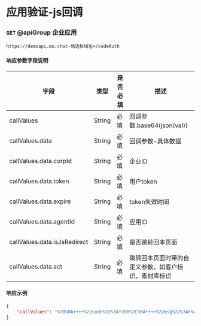 # 应用验证-js回调
### `GET`  @apiGroup 企业应用
```
https://demoapi.mo.chat-侧边栏域名+/codeAuth
```


#### 响应参数字段说明

| 字段  | 类型 | 是否必填 | 描述|
| ------------- | ------------- | ------------------ | ------------------ |
| callValues  | String  | 必填 | 回调参数.base64(json(val)) |
| callValues.data  | String  | 必填 | 回调参数-具体数据 |
| callValues.data.corpId  | String  | 必填 | 企业ID |
| callValues.data.token  | String  | 必填 | 用户token |
| callValues.data.expire  | String  | 必填 | token失效时间 |
| callValues.data.agentId  | String  | 必填 | 应用ID |
| callValues.data.isJsRedirect  | String  | 必填 | 是否跳转回本页面 |
| callValues.data.act  | String  | 必填 | 跳转回本页面时带的自定义参数，如客户标识，素材库标识 |


#### 响应示例

```json
{
    "callValues": "%7B%0A++++%22code%22%3A+200%2C%0A++++%22msg%22%3A+%22%22%2C%0A++++%22data%22%3A+%7B%0A++++++++%22agentId%22%3A+%221%22%2C%0A++++++++%22act%22%3A+%22mediumGroup%22%2C%0A++++++++%22token%22%3A+%22asdfasdfasdfa%22%2C%0A++++++++%22expire%22%3A+3600%0A++++%7D%0A%7D"
}
```
